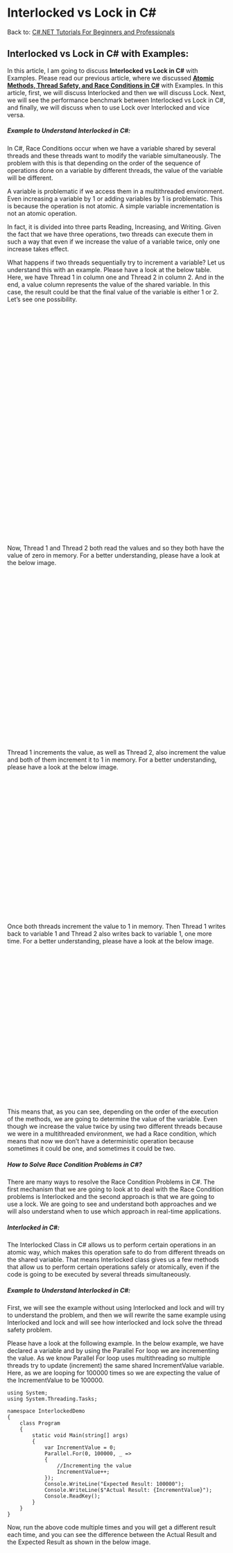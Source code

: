 # Interlocked vs Lock in C#

Back to: [C#.NET Tutorials For Beginners and Professionals](https://dotnettutorials.net/course/csharp-dot-net-tutorials/)

## **Interlocked vs Lock in C# with Examples:**

In this article, I am going to discuss **Interlocked vs Lock in C#** with Examples. Please read our previous article, where we discussed [**Atomic Methods, Thread Safety, and Race Conditions in C#**](https://dotnettutorials.net/lesson/atomic-methods-thread-safety-and-race-conditions-in-csharp/) with Examples. In this article, first, we will discuss Interlocked and then we will discuss Lock. Next, we will see the performance benchmark between Interlocked vs Lock in C#, and finally, we will discuss when to use Lock over Interlocked and vice versa.

##### **Example to Understand Interlocked in C#:**

In C#, Race Conditions occur when we have a variable shared by several threads and these threads want to modify the variable simultaneously. The problem with this is that depending on the order of the sequence of operations done on a variable by different threads, the value of the variable will be different.

A variable is problematic if we access them in a multithreaded environment. Even increasing a variable by 1 or adding variables by 1 is problematic. This is because the operation is not atomic. A simple variable incrementation is not an atomic operation.

In fact, it is divided into three parts Reading, Increasing, and Writing. Given the fact that we have three operations, two threads can execute them in such a way that even if we increase the value of a variable twice, only one increase takes effect.

What happens if two threads sequentially try to increment a variable? Let us understand this with an example. Please have a look at the below table. Here, we have Thread 1 in column one and Thread 2 in column 2. And in the end, a value column represents the value of the shared variable. In this case, the result could be that the final value of the variable is either 1 or 2. Let’s see one possibility.

![Interlocked vs Lock in C# with Examples](data:image/svg+xml,%3Csvg%20xmlns=%22http://www.w3.org/2000/svg%22%20width=%22266%22%20height=%22528%22%3E%3C/svg%3E "Interlocked vs Lock in C# with Examples")

Now, Thread 1 and Thread 2 both read the values and so they both have the value of zero in memory. For a better understanding, please have a look at the below image.

![Interlocked vs Lock in C# with Examples](data:image/svg+xml,%3Csvg%20xmlns=%22http://www.w3.org/2000/svg%22%20width=%22665%22%20height=%22518%22%3E%3C/svg%3E "Interlocked vs Lock in C# with Examples")

Thread 1 increments the value, as well as Thread 2, also increment the value and both of them increment it to 1 in memory. For a better understanding, please have a look at the below image.

![Interlocked vs Lock in C# with Examples](data:image/svg+xml,%3Csvg%20xmlns=%22http://www.w3.org/2000/svg%22%20width=%22815%22%20height=%22520%22%3E%3C/svg%3E "Interlocked vs Lock in C# with Examples")

Once both threads increment the value to 1 in memory. Then Thread 1 writes back to variable 1 and Thread 2 also writes back to variable 1, one more time. For a better understanding, please have a look at the below image.

![Interlocked vs Lock in C# with Examples](data:image/svg+xml,%3Csvg%20xmlns=%22http://www.w3.org/2000/svg%22%20width=%22749%22%20height=%22518%22%3E%3C/svg%3E "Interlocked vs Lock in C# with Examples")

This means that, as you can see, depending on the order of the execution of the methods, we are going to determine the value of the variable. Even though we increase the value twice by using two different threads because we were in a multithreaded environment, we had a Race condition, which means that now we don’t have a deterministic operation because sometimes it could be one, and sometimes it could be two.

##### **How to Solve Race Condition Problems in C#?**

There are many ways to resolve the Race Condition Problems in C#. The first mechanism that we are going to look at to deal with the Race Condition problems is Interlocked and the second approach is that we are going to use a lock. We are going to see and understand both approaches and we will also understand when to use which approach in real-time applications.

##### **Interlocked in C#:**

The Interlocked Class in C# allows us to perform certain operations in an atomic way, which makes this operation safe to do from different threads on the shared variable. That means Interlocked class gives us a few methods that allow us to perform certain operations safely or atomically, even if the code is going to be executed by several threads simultaneously.

##### **Example to Understand Interlocked in C#:**

First, we will see the example without using Interlocked and lock and will try to understand the problem, and then we will rewrite the same example using Interlocked and lock and will see how interlocked and lock solve the thread safety problem.

Please have a look at the following example. In the below example, we have declared a variable and by using the Parallel For loop we are incrementing the value. As we know Parallel For loop uses multithreading so multiple threads try to update (increment) the same shared IncrementValue variable. Here, as we are looping for 100000 times so we are expecting the value of the IncrementValue to be 100000.

```
using System;
using System.Threading.Tasks;

namespace InterlockedDemo
{
    class Program
    {
        static void Main(string[] args)
        {
            var IncrementValue = 0;
            Parallel.For(0, 100000, _ =>
            {
                //Incrementing the value
                IncrementValue++;
            });
            Console.WriteLine("Expected Result: 100000");
            Console.WriteLine($"Actual Result: {IncrementValue}");
            Console.ReadKey();
        }
    }
}
```

Now, run the above code multiple times and you will get a different result each time, and you can see the difference between the Actual Result and the Expected Result as shown in the below image.

![Example to Understand Interlocked in C#](data:image/svg+xml,%3Csvg%20xmlns=%22http://www.w3.org/2000/svg%22%20width=%22483%22%20height=%22334%22%3E%3C/svg%3E "Example to Understand Interlocked in C#")

##### **Example using Interlocked Class in C#:**

The Interlocked Class in C# provides one static method called Increment. The Increment method increments a specified variable value by 1 and stores the result, as an atomic operation. So, here we need to specify the variable with the ref keyword as shown in the below example.

```
using System;
using System.Threading;
using System.Threading.Tasks;

namespace InterlockedDemo
{
    class Program
    {
        static void Main(string[] args)
        {
            var IncrementValue = 0;
            Parallel.For(0, 100000, _ =>
            {
                //Incrementing the value
                Interlocked.Increment(ref IncrementValue);
            });
            Console.WriteLine("Expected Result: 100000");
            Console.WriteLine($"Actual Result: {IncrementValue}");
            Console.ReadKey();
        }
    }
}
```

###### **Output:**

![Example using Interlocked Class in C#](data:image/svg+xml,%3Csvg%20xmlns=%22http://www.w3.org/2000/svg%22%20width=%22218%22%20height=%2243%22%3E%3C/svg%3E "Example using Interlocked Class in C#")

Now, no matter how many times you execute the above code, you will get the same output. As you can see in the above output image, we are getting the Actual Result as the Expected Result. So, the Interlocked Class provides atomic operations for variables that are shared by multiple threads. That means the synchronization mechanism Interlocked allows us to avoid having race conditions by making the increment operation Atomic.

##### **What is Interlocked Class in C#?**

If you go to the definition of Interlocked class, you will see that this class is a static class and hence provides many static methods such as Increment, Decrement, Add, Exchange, etc. as shown in the below image to perform atomic operations on the variable. The Interlocked class belongs to the System.Threading namespace.

![What is Interlocked Class in C#?](data:image/svg+xml,%3Csvg%20xmlns=%22http://www.w3.org/2000/svg%22%20width=%221040%22%20height=%22679%22%3E%3C/svg%3E "What is Interlocked Class in C#?")

Following are the methods provided by the C# Interlocked class.

1. **Increment():** This method is used to increment a variable’s value and store its result. Int32 and Int64 integers are its legal parameters.
2. **Decrement():** This method is used to decrement a variable’s value and store its result. Int32 and Int64 integers are its legal parameters.
3. **Exchange():** This method is used to exchange values between variables. This method has seven overloaded versions based on the different types it can accept as its parameter.
4. **CompareExchange():** This method compares two variables and stores the result of the comparison in another variable. This method also has seven overloaded versions.
5. **Add():** This method is used to add two integer variables and update the result in the first integer variable. It is used to add integers of type Int32 as well as Int64.
6. **Read():** This method is used to reads an integer variable. It is used to read an integer of type Int64.

So, instead of addition, subtraction, and assignment operators we can use the Add, Increment, Decrement, Exchange, and CompareExchange methods. We have already seen the example of the Increment method. Now, let us see the examples of other static methods of the Interlocked class in C#.

##### **Interlocked.Add Method in C#:**

There are two overloaded versions of the Add method available in Interlocked Class. They are as follows:

1. **public static long Add(ref long location1, long value):** This method adds two 64-bit integers and replaces the first integer with the sum, as an atomic operation.
2. **public static int Add(ref int location1, int value):** This method adds two 32-bit integers and replaces the first integer with the sum, as an atomic operation. It returns the new value stored at location1.

The following are the Parameters:

1. **location1:** A variable containing the first value to be added. The sum of the two values is stored in location1.
2. **value:** The value to be added to the location1 variable.

##### **Example to Understand Interlocked Add Method in C#:**

The following example shows the use of Add method of the Interlocked class.

```
using System;
using System.Threading;
using System.Threading.Tasks;

namespace InterlockedDemo
{
    class Program
    {
        static void Main(string[] args)
        {
            long SumValueWithoutInterlocked = 0;
            long SumValueWithInterlocked = 0;
            Parallel.For(0, 100000, number =>
            {
                SumValueWithoutInterlocked = SumValueWithoutInterlocked + number;
                Interlocked.Add(ref SumValueWithInterlocked, number);
            });
            
            Console.WriteLine($"Sum Value Without Interlocked: {SumValueWithoutInterlocked}");
            Console.WriteLine($"Sum Value With Interlocked: {SumValueWithInterlocked}");
            
            Console.ReadKey();
        }
    }
}
```

###### **Output:**

![Example to Understand Interlocked Add Method in C#](data:image/svg+xml,%3Csvg%20xmlns=%22http://www.w3.org/2000/svg%22%20width=%22565%22%20height=%22261%22%3E%3C/svg%3E "Example to Understand Interlocked Add Method in C#")

As you can see in the above image, Sum Value with interlocked always gives you the same result while the Sum value without Interlocked gives you a different result. That means Interlocked.Add method provides thread safety to the shared variable.

##### **Exchange and CompareExchange Method of Interlocked Class:**

The Exchange method of Interlocked Class in C# is atomically exchanging the values of the specified variables. The second value could be a hard-coded value or a variable. Only the first variable in the first parameter will be replaced by the second. For a better understanding, please have a look at the below image.

![Exchange and CompareExchange Method of Interlocked Class](data:image/svg+xml,%3Csvg%20xmlns=%22http://www.w3.org/2000/svg%22%20width=%22737%22%20height=%22140%22%3E%3C/svg%3E "Exchange and CompareExchange Method of Interlocked Class")

The CompareExchange method of Interlocked Class in C# is used to combine two operations. Comparing two values and storing the third value in one of the variables, based on the outcome of the comparison. If both are equal then replace the one used as the first parameter with the supplied value. For a better understanding, please have a look at the below image. Here, we create an integer variable and then assign the value 20 to it. Then we then call the Interlocked.CompareExchange method to compare the variable x with 20 and since they both are the same, so, it will replace x with DateTime. Now. Day, the current day of the month.

![Exchange and CompareExchange Method of Interlocked Class](data:image/svg+xml,%3Csvg%20xmlns=%22http://www.w3.org/2000/svg%22%20width=%22643%22%20height=%22102%22%3E%3C/svg%3E "Exchange and CompareExchange Method of Interlocked Class")

##### **Example to Understand Interlocked Exchange and CompareExchange Method in C#**

```
using System;
using System.Threading;
namespace InterlockedDemo
{
    class Program
    {
        static long x;
        static void Main(string[] args)
        {
            Thread thread1 = new Thread(new ThreadStart(SomeMethod));
            thread1.Start();
            thread1.Join();

            // Written [20]
            Console.WriteLine(Interlocked.Read(ref Program.x));

            Console.ReadKey();
        }

        static void SomeMethod()
        {
            // Replace x with 20.
            Interlocked.Exchange(ref Program.x, 20);

            // CompareExchange: if x is 20, then change to current DateTime.Now.Day or any integer variable.
            //long result = Interlocked.CompareExchange(ref Program.x, DateTime.Now.Day, 20);
            long result = Interlocked.CompareExchange(ref Program.x, 50, 20);

            // Returns original value from CompareExchange
            Console.WriteLine(result);
        }
    }
}
```

**Output:**
**20**
**50**

##### **Interlocked vs Lock in C# from a Performance Point of View:**

It is very easy to use the Interlocked methods in programs. But does it really perform faster than a lock? Let us see this with an example. In this benchmark, we have shown the 2 approaches in C#.

1. **Version 1:** We test a lock before an integer increment in the first loop. This code is longer and does not use Interlocked.
2. **Version 2**: This is the second version of the code. We test a call to Interlocked.Increment in the second loop.

```
using System;
using System.Diagnostics;
using System.Threading;
using System.Threading.Tasks;
namespace InterlockedDemo
{
    class Program
    {
        static readonly object lockObject = new object();
        static int IncrementValue = 0;
        const int NumberOfIteration = 10000000;

        static void Main()
        {
            Stopwatch stopwatch = new Stopwatch();
            stopwatch.Start();
            // Version 1: use lock.
            Parallel.For(0, NumberOfIteration, number =>
            {
                lock (lockObject)
                {
                    IncrementValue++;
                }
            });
            
            stopwatch.Stop();
            Console.WriteLine($"Result using Lock: {IncrementValue}");
            Console.WriteLine($"Lock took {stopwatch.ElapsedMilliseconds} Milliseconds");

            //Reset the _test value
            IncrementValue = 0;
            stopwatch.Restart();
            
            Parallel.For(0, NumberOfIteration, number =>
            {
                Interlocked.Increment(ref IncrementValue);
            });

            stopwatch.Stop();
            Console.WriteLine($"Result using Interlocked: {IncrementValue}");
            Console.WriteLine($"Interlocked took {stopwatch.ElapsedMilliseconds} Milliseconds");
            Console.ReadKey();
        }
    }
}
```

###### **Output:**

![](data:image/svg+xml,%3Csvg%20xmlns=%22http://www.w3.org/2000/svg%22%20width=%22326%22%20height=%2283%22%3E%3C/svg%3E)

Here you can see the result is correct in both approaches because the value printed is equal to the total number of increment operations. If you observe the Interlocked.Increment was several times faster, requiring only 103 Milliseconds versus 290 Milliseconds for the lock construct. The time may vary on your machine.

##### **When to use Lock over Interlocked in C#?**

So, if the same task is achieved using both locks and interlocked with thread-safety then it is recommended to use Interlocked in C#. However, in some situations, Interlocked will not work and, in those situations, we need to use the lock. Let us understand this with an example. Please have a look at the following code.

```
using System;
using System.Threading;
using System.Threading.Tasks;

namespace InterlockedDemo
{
    class Program
    {
        static void Main(string[] args)
        {
            long IncrementValue= 0;
            long SumValue = 0;
            Parallel.For(0, 100000, number =>
            {
                Interlocked.Increment(ref IncrementValue);
                Interlocked.Add(ref SumValue, IncrementValue);
            });
            
            Console.WriteLine($"Increment Value With Interlocked: {IncrementValue}");
            Console.WriteLine($"Sum Value With Interlocked: {SumValue}");

            Console.ReadKey();
        }
    }
}
```

###### **Output:**

![When to use Lock over Interlocked in C#?](data:image/svg+xml,%3Csvg%20xmlns=%22http://www.w3.org/2000/svg%22%20width=%22558%22%20height=%22344%22%3E%3C/svg%3E "When to use Lock over Interlocked in C#?")

As you can see in the above output, we are getting different Sum Values even after using Interlocked. **Why**? This is because there is a Race condition. Then you might be thinking that we are using Interlocked.Add method and there should not be any race conditions. Right? But there is a Race condition because of the following.

![When to use Lock over Interlocked in C#?](data:image/svg+xml,%3Csvg%20xmlns=%22http://www.w3.org/2000/svg%22%20width=%22975%22%20height=%22164%22%3E%3C/svg%3E "When to use Lock over Interlocked in C#?")

Individually Increment and Add methods are thread-safe but the union of these two methods is not thread-safe. For a better understanding, think of the code in the following way. One thread starts executing the Increment method. While the thread Travelling to the Add method, another thread might get a chance to execute the Increment method which will Change the IncrementValue again. And therefore, the IncrementValue variable value has already been incremented before the first threat had time to make that sum. So, this is the reason why there is a Race Condition.

![When to use Lock over Interlocked in C#?](data:image/svg+xml,%3Csvg%20xmlns=%22http://www.w3.org/2000/svg%22%20width=%22740%22%20height=%22290%22%3E%3C/svg%3E "When to use Lock over Interlocked in C#?")

So, there is a Race condition between these two operations i.e. Increment and Add. Individually, they both are thread-safe, together, they are not thread-safe because while Thread one is traveling from Increment Method to Add Method, multiple, multiple, multiple threads could execute the Increment method. And that is why there is a race condition.

##### **How to Solve the above Race Condition in C#?**

Since we have several operations and we want them to be executed only by one thread at a time, we can use the lock. In order to use the lock, we need to instantiate an object. It is recommended to have a dedicated object for the lock. The idea is that we make locks based on objects. For a better understanding please have a look at the below example. Whatever code is present before and after the lock block will be executed in parallel and the lock block code will be executed in sequential i.e. only one thread can access the lock block at a time.

![Interlocked vs Lock in C#](data:image/svg+xml,%3Csvg%20xmlns=%22http://www.w3.org/2000/svg%22%20width=%22736%22%20height=%22353%22%3E%3C/svg%3E "Interlocked vs Lock in C#")

So, if there are, say, two threads trying to access the lock block, only one thread will be able to enter while the order waits. And when thread one exits the lock block, then thread two will be able to enter the lock block and run the two lines of code. The following is the complete example code.

```
using System;
using System.Threading.Tasks;

namespace InterlockedDemo
{
    class Program
    {
        static object lockObject = new object();

        static void Main(string[] args)
        {
            long IncrementValue= 0;
            long SumValue = 0;
            
            Parallel.For(0, 10000, number =>
            {
                //Before lock Parallel 

                lock(lockObject)
                {
                    IncrementValue++;
                    SumValue += IncrementValue;
                }

                //After lock Parallel 
            });
            
            Console.WriteLine($"Increment Value With lock: {IncrementValue}");
            Console.WriteLine($"Sum Value With lock: {SumValue}");

            Console.ReadKey();
        }
    }
}
```

###### **Output:**

![Interlocked vs Lock in C#](data:image/svg+xml,%3Csvg%20xmlns=%22http://www.w3.org/2000/svg%22%20width=%22298%22%20height=%2245%22%3E%3C/svg%3E "Interlocked vs Lock in C#")

Every time we run the application, we get back the same result and we get back the same result because we are using a synchronization mechanism that allows us to make multiple operation threads safe.

We limit a part of our code to be sequential, even if several threads try to execute that code at the same time. We use locks when we need to perform several operations or an operation not covered by Interlocked.

**Note:** Be careful when using the lock. Always have a dedicated object for the Lock in C#. Do not try to reuse the objects and also try to keep it simple. Try to make the least amount of work inside of a lock because having too much work inside of a lock could have an impact on the performance of your application.

In the next article, I am going to discuss [**Parallel LINQ or PLINQ in C#**](https://dotnettutorials.net/lesson/parallel-linq-in-csharp/) with Examples. Here, in this article, I try to **Interlocked vs Lock in C#** with Examples. I hope you enjoy this Interlocked vs Lock in C# with Examples.

[![dotnettutorials 1280x720](data:image/svg+xml,%3Csvg%20xmlns=%22http://www.w3.org/2000/svg%22%20width=%221280%22%20height=%22720%22%3E%3C/svg%3E)](https://dotnettutorials.net/pranaya-rout/)

[Dot Net Tutorials](https://dotnettutorials.net/pranaya-rout/)

**About the Author: Pranaya Rout**

Pranaya Rout has published more than 3,000 articles in his 11-year career. Pranaya Rout has very good experience with Microsoft Technologies, Including C#, VB, ASP.NET MVC, ASP.NET Web API, EF, EF Core, ADO.NET, LINQ, SQL Server, MYSQL, Oracle, ASP.NET Core, Cloud Computing, Microservices, Design Patterns and still learning new technologies.

https://www.facebook.com/tutorialsdotnet/http://www.linkedin.com/in/pranaya-routhttps://twitter.com/RoutPranayahttps://www.youtube.com/@DotNetTutorialshttps://wa.me/917021801173https://t.me/dotnettutorials

[Previous Lesson
Atomic Methods Thread Safety and Race Conditions in C#
Lesson 7 within section Parallel Programming.](https://dotnettutorials.net/lesson/atomic-methods-thread-safety-and-race-conditions-in-csharp/)

[Next Lesson
Parallel LINQ in C#
Lesson 9 within section Parallel Programming.](https://dotnettutorials.net/lesson/parallel-linq-in-csharp/)

### 3 thoughts on “Interlocked vs Lock in C#”

1. ![](data:image/svg+xml,%3Csvg%20xmlns=%22http://www.w3.org/2000/svg%22%20width=%221280%22%20height=%22720%22%3E%3C/svg%3E)

**[Dot Net Tutorials](https://dotnettutorials.net)**

[June 28, 2022 at 8:36 pm](https://dotnettutorials.net/lesson/interlocked-vs-lock-in-csharp/#comment-3160)

Guys,
Please give your valuable feedback. And also, give your suggestions about this Interlocked vs Lock in C# concept. If you have any better examples, you can also put them in the comment section. If you have any key points related to the Interlocked vs Lock in C#, you can also share the same.

[Reply](https://dotnettutorials.net/lesson/interlocked-vs-lock-in-csharp//#comment-3160)
2. ![](data:image/svg+xml,%3Csvg%20xmlns=%22http://www.w3.org/2000/svg%22%20width=%2250%22%20height=%2250%22%3E%3C/svg%3E)

**Ercan**

[February 15, 2023 at 9:26 pm](https://dotnettutorials.net/lesson/interlocked-vs-lock-in-csharp/#comment-4057)

That was a really nice explanation way of working lock and Interlocked, thank you for that.

[Reply](https://dotnettutorials.net/lesson/interlocked-vs-lock-in-csharp//#comment-4057)
3. ![](data:image/svg+xml,%3Csvg%20xmlns=%22http://www.w3.org/2000/svg%22%20width=%2250%22%20height=%2250%22%3E%3C/svg%3E)

**Wick**

[June 13, 2023 at 2:51 am](https://dotnettutorials.net/lesson/interlocked-vs-lock-in-csharp/#comment-4390)

I am having to do a Kahan summation to accumulate values accross elements of a large array. The probability that 2 threads will access the same element of the array is small but not 0. I would prefer using interlocked and don’t want to have to use lock because of speed concerns. However, I cannot find a thread safe way to change 2 values without using lock. Kahan summation is a common operation when adding together a large number of values, I would think a tool for doing such would of been provided by now.

[Reply](https://dotnettutorials.net/lesson/interlocked-vs-lock-in-csharp//#comment-4390)

### Leave a Reply [Cancel reply](/lesson/interlocked-vs-lock-in-csharp/#respond)

Your email address will not be published. Required fields are marked \*

Comment \* 

Name\*

Email\*

Website

---